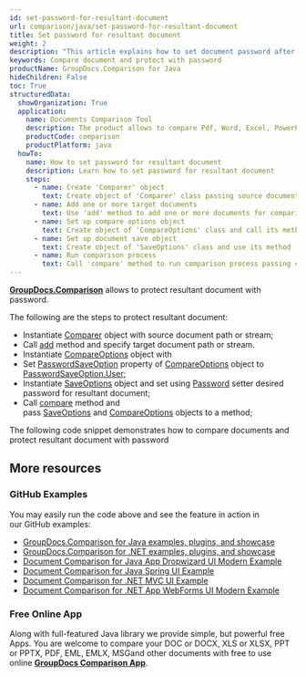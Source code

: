 ```yaml
---
id: set-password-for-resultant-document
url: comparison/java/set-password-for-resultant-document
title: Set password for resultant document
weight: 2
description: "This article explains how to set document password after files comparison within your Java applications using GroupDocs.Comparison for Java."
keywords: Compare document and protect with password
productName: GroupDocs.Comparison for Java
hideChildren: False
toc: True
structuredData:
  showOrganization: True
  application:
    name: Documents Comparison Tool
    description: The product allows to compare Pdf, Word, Excel, PowerPoint, AutoCad, Image, Code and much more file formats. Comparison API also supports accepting or rejecting changes, extracting document information and generating comparison report
    productCode: comparison
    productPlatform: java
  howTo:
    name: How to set password for resultant document
    description: Learn how to set password for resultant document
    steps:
      - name: Create 'Comparer' object
        text: Create object of 'Comparer' class passing source document as a constructor argument
      - name: Add one or more target documents
        text: Use 'add' method to add one or more documents for comparing
      - name: Set up compare options object
        text: Create object of 'CompareOptions' class and call its method 'setPasswordSaveOption(PasswordSaveOption.User)' to enable appropriate settings
      - name: Set up document save object
        text: Create object of 'SaveOptions' class and use its method 'setPassword()' to pass password of the result document
      - name: Run comparison process
        text: Call 'compare' method to run comparison process passing compare options as a second argument and save options as a third argument
---
```


**[GroupDocs.Comparison](https://products.groupdocs.com/comparison/java)** allows to protect resultant document with password.

The following are the steps to protect resultant document:

- Instantiate [Comparer](https://reference.groupdocs.com/comparison/java/com.groupdocs.comparison/Comparer) object with source document path or stream;
- Call [add](<https://reference.groupdocs.com/comparison/java/com.groupdocs.comparison/Comparer#add(java.lang.String)>) method and specify target document path or stream.
- Instantiate [CompareOptions](https://reference.groupdocs.com/comparison/java/com.groupdocs.comparison.options/CompareOptions) object with
- Set [PasswordSaveOption](<https://reference.groupdocs.com/comparison/java/com.groupdocs.comparison.options/CompareOptions#setPasswordSaveOption(int)>) property of [CompareOptions](https://reference.groupdocs.com/comparison/java/com.groupdocs.comparison.options/CompareOptions) object to [PasswordSaveOption.User](https://reference.groupdocs.com/comparison/java/com.groupdocs.comparison.options.enums/PasswordSaveOption#User);
- Instantiate [SaveOptions](https://reference.groupdocs.com/comparison/java/com.groupdocs.comparison.options.save/SaveOptions) object and set using [Password](<https://reference.groupdocs.com/comparison/java/com.groupdocs.comparison.options.save/SaveOptions#setPassword(java.lang.String)>) setter desired password for resultant document;
- Call [compare](<https://reference.groupdocs.com/comparison/java/com.groupdocs.comparison/Comparer#compare(java.lang.String,%20com.groupdocs.comparison.options.save.SaveOptions,%20com.groupdocs.comparison.options.CompareOptions)>) method and pass [SaveOptions](https://reference.groupdocs.com/comparison/java/com.groupdocs.comparison.options.save/SaveOptions) and [CompareOptions](https://reference.groupdocs.com/comparison/java/com.groupdocs.comparison.options/CompareOptions) objects to a method;

The following code snippet demonstrates how to compare documents and protect resultant document with password

<script src="https://gist.github.com/groupdocs-comparison-gists/c0c27c8c12411d3c228f9df899b4fc92.js"></script>

## More resources

### GitHub Examples

You may easily run the code above and see the feature in action in our GitHub examples:

- [GroupDocs.Comparison for Java examples, plugins, and showcase](https://github.com/groupdocs-comparison/GroupDocs.Comparison-for-Java)
- [GroupDocs.Comparison for .NET examples, plugins, and showcase](https://github.com/groupdocs-comparison/GroupDocs.Comparison-for-.NET)
- [Document Comparison for Java App Dropwizard UI Modern Example](https://github.com/groupdocs-comparison/GroupDocs.Comparison-for-Java-Dropwizard)
- [Document Comparison for Java Spring UI Example](https://github.com/groupdocs-comparison/GroupDocs.Comparison-for-Java-Spring)
- [Document Comparison for .NET MVC UI Example](https://github.com/groupdocs-comparison/GroupDocs.Comparison-for-.NET-MVC)
- [Document Comparison for .NET App WebForms UI Modern Example](https://github.com/groupdocs-comparison/GroupDocs.Comparison-for-.NET-WebForms)

### Free Online App

Along with full-featured Java library we provide simple, but powerful free Apps.
You are welcome to compare your DOC or DOCX, XLS or XLSX, PPT or PPTX, PDF, EML, EMLX, MSGand other documents with free to use online **[GroupDocs Comparison App](https://products.groupdocs.app/comparison)**.
